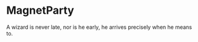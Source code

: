 MagnetParty
===========

A wizard is never late, nor is he early, he arrives precisely when he means to.
